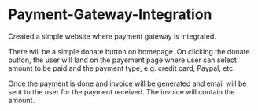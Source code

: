 # Payment-Gateway-Integration
Created a simple website where payment gateway is integrated. 

There will be a simple donate button on homepage. On clicking the donate button, the user will land on the payement page where user can select amount to be paid and the payment type, e.g. credit card, Paypal, etc.

Once the payment is done and invoice will be generated and email will be sent to the user for the payment received. The invoice will contain the amount.
